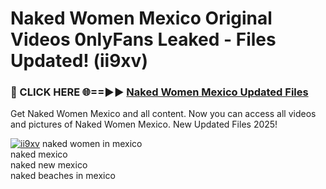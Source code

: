 # Naked Women Mexico Original Videos 0nlyFans Leaked - Files Updated! (ii9xv)

<h3>🔴 CLICK HERE 🌐==►► <a href="https://tinyurl.com/yckcrads" rel="nofollow">Naked Women Mexico Updated Files</a></h3>

Get Naked Women Mexico and all content. Now you can access all videos and pictures of Naked Women Mexico. New Updated Files 2025!

[![ii9xv](https://i.imgur.com/hpKpOFt.gif)](https://tinyurl.com/yckcrads)
naked women in mexico<br>
naked mexico<br>
naked new mexico<br>
naked beaches in mexico